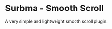 Surbma - Smooth Scroll
===============================

A very simple and lightweight smooth scroll plugin.
